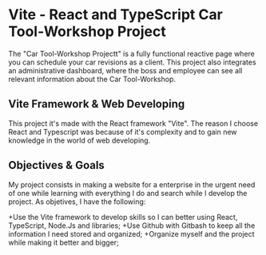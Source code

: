 # Vite - React and TypeScript Car Tool-Workshop Project

The "Car Tool-Workshop Projectt" is a fully functional reactive page where you can schedule your car revisions as a client. This project also integrates an administrative dashboard, where the boss and employee can see all relevant information about the Car Tool-Workshop.
## Vite Framework & Web Developing

This project it's made with the React framework "Vite". The reason I choose React and Typescript was because of it's complexity and to gain new knowledge in the world of web developing.

## Objectives & Goals

My project consists in making a website for a enterprise in the urgent need of one while learning with everything I do and search while I develop the project. As objetives, I have the following:

  +Use the Vite framework to develop skills so I can better using React, TypeScript, Node.Js and libraries;
  +Use Github with Gitbash to keep all the information I need stored and organized;
  +Organize myself and the project while making it better and bigger;
